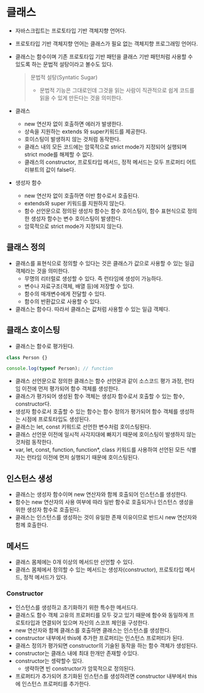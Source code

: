 # 클래스

- 자바스크립트는 프로토타입 기반 객체지향 언어다.
- 프로토타입 기반 객체지향 언어는 클래스가 필요 없는 객체지향 프로그래밍 언어다.
- 클래스는 함수이며 기존 프로토타입 기반 패턴을 클래스 기반 패턴처럼 사용할 수 있도록 하는 문법적 설탕이라고 볼수도 있다.

  > 문법적 설탕(Syntatic Sugar)
  >
  > - 문법적 기능은 그대로인데 그것을 읽는 사람이 직관적으로 쉽게 코드를 읽을 수 있게 만든다는 것을 의미한다.

- 클래스

  - new 연산자 없이 호출하면 에러가 발생한다.
  - 상속을 지원하는 extends 와 super키워드를 제공한다.
  - 호이스팅이 발생하지 않는 것처럼 동작한다.
  - 클래스 내의 모든 코드에는 암묵적으로 strict mode가 지정되어 실행되며 strict mode를 해제할 수 없다.
  - 클래스의 constructor, 프로토타입 메서드, 정적 메서드는 모두 프로퍼티 어트리뷰트의 값이 false다.

- 생성자 함수
  - new 연산자 없이 호출하면 이반 함수로서 호출된다.
  - extends와 super 키워드를 지원하지 않는다.
  - 함수 선언문으로 정의된 생성자 함수는 함수 호이스팅이, 함수 표현식으로 정의한 생성자 함수는 변수 호이스팅이 발생한다.
  - 암묵적으로 strict mode가 지정되지 않는다.

## 클래스 정의

- 클래스를 표현식으로 정의할 수 있다는 것은 클래스가 값으로 사용할 수 있는 일급 객체라는 것을 의미한다.
  - 무명의 리터럴로 생성할 수 있다. 즉 런타임에 생성이 가능하다.
  - 변수나 자료구조(객체, 배열 등)에 저장할 수 있다.
  - 함수의 매개변수에게 전달할 수 있다.
  - 함수의 반환값으로 사용할 수 있다.
- 클래스는 함수다. 따라서 클래스는 값처럼 사용할 수 있는 일급 객체다.

## 클래스 호이스팅

- 클래스는 함수로 평가된다.

```js
class Person {}

console.log(typeof Person); // function
```

- 클래스 선언문으로 정의한 클래스는 함수 선언문과 같이 소스코드 평가 과정, 런타임 이전에 먼저 평가되어 함수 객체를 생성한다.
- 클래스가 평가되어 생성된 함수 객체는 생성자 함수로서 호출할 수 있는 함수, constructor다.
- 생성자 함수로서 호출할 수 있는 함수는 함수 정의가 평가되어 함수 객체를 생성하는 시점에 프로토타입도 생성된다.
- 클래스는 let, const 키워드로 선언한 변수처럼 호이스팅된다.
- 클래스 선언문 이전에 일시적 사각지대에 빠지기 때문에 호이스팅이 발생하지 않는 것처럼 동작한다.
- var, let, const, function, function\*, class 키워드를 사용하여 선언된 모든 식별자는 런타임 이전에 먼저 실행되기 때문에 호이스팅된다.

## 인스턴스 생성

- 클래스는 생성자 함수이며 new 연산자와 함께 호출되어 인스턴스를 생성한다.
- 함수는 new 연산자의 사용 여부에 따라 일반 함수로 호출되거나 인스턴스 생성을 위한 생성자 함수로 호출된다.
- 클래스는 인스턴스를 생성하는 것이 유일한 존재 이유이므로 반드시 new 연산자와 함께 호출한다.

## 메서드

- 클래스 몸체에는 0개 이상의 메서드만 선언할 수 있다.
- 클래스 몸체에서 정의할 수 있는 메서드는 생성자(constructor), 프로토타입 메서드, 정적 메서드가 있다.

### Constructor

- 인스턴스를 생성하고 초기화하기 위한 특수한 메서드다.
- 클래스도 함수 객체 고유의 프로퍼티를 모두 갖고 있기 때문에 함수와 동일하게 프로토타입과 연결되어 있으며 자신의 스코프 체인을 구성한다.
- new 연산자와 함께 클래스를 호출하면 클래스는 인스턴스를 생성한다.
- constructor 내부에서 this에 추가한 프로퍼티는 인스턴스 프로퍼티가 된다.
- 클래스 정의가 평가되면 constructor의 기술된 동작을 하는 함수 객체가 생성된다.
- constructor는 클래스 내에 최대 한개만 존재할 수있다.
- constructor는 셍략할수 있다.
  - 생략하면 빈 constructor가 암묵적으로 정의된다.
- 프로퍼티가 추가되어 초기화된 인스턴스를 생성하려면 constructor 내부에서 this에 인스턴스 프로퍼티를 추가한다.
